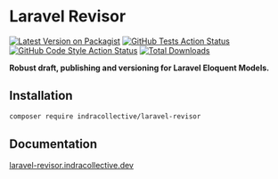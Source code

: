 # Laravel Revisor

[![Latest Version on Packagist](https://img.shields.io/packagist/v/indracollective/laravel-revisor.svg?style=flat-square)](https://packagist.org/packages/indracollective/laravel-revisor)
[![GitHub Tests Action Status](https://img.shields.io/github/actions/workflow/status/indracollective/laravel-revisor/run-tests.yml?branch=main&label=tests&style=flat-square)](https://github.com/indracollective/laravel-revisor/actions?query=workflow%3Arun-tests+branch%3Amain)
[![GitHub Code Style Action Status](https://img.shields.io/github/actions/workflow/status/indracollective/laravel-revisor/fix-php-code-style-issues.yml?branch=main&label=code%20style&style=flat-square)](https://github.com/indracollective/laravel-revisor/actions?query=workflow%3A"Fix+PHP+code+style+issues"+branch%3Amain)
[![Total Downloads](https://img.shields.io/packagist/dt/indracollective/laravel-revisor.svg?style=flat-square)](https://packagist.org/packages/indracollective/laravel-revisor)

**Robust draft, publishing and versioning for Laravel Eloquent Models.**

## Installation

```bash
composer require indracollective/laravel-revisor
```

## Documentation

[laravel-revisor.indracollective.dev](https://laravel-revisor.indracollective.dev)
